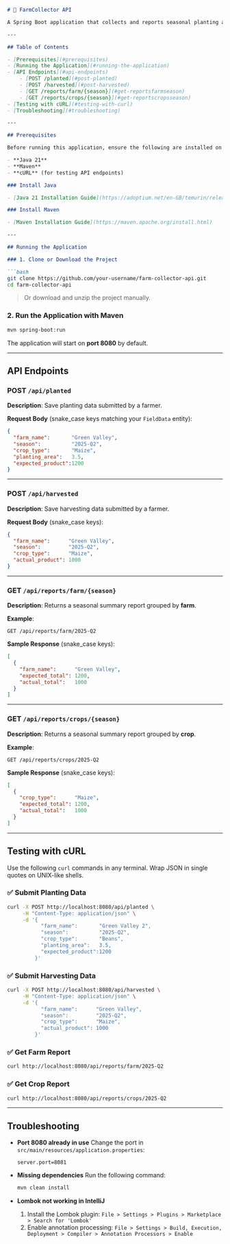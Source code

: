 ````markdown
# 🌾 FarmCollector API

A Spring Boot application that collects and reports seasonal planting and harvesting data from farms. The API allows you to submit planting and harvesting records and generate reports by farm and crop per season.

---

## Table of Contents

- [Prerequisites](#prerequisites)
- [Running the Application](#running-the-application)
- [API Endpoints](#api-endpoints)
    - [POST /planted](#post-planted)
    - [POST /harvested](#post-harvested)
    - [GET /reports/farm/{season}](#get-reportsfarmseason)
    - [GET /reports/crops/{season}](#get-reportscropsseason)
- [Testing with cURL](#testing-with-curl)
- [Troubleshooting](#troubleshooting)

---

## Prerequisites

Before running this application, ensure the following are installed on your machine:

- **Java 21**
- **Maven**
- **cURL** (for testing API endpoints)

### Install Java

- [Java 21 Installation Guide](https://adoptium.net/en-GB/temurin/releases/?version=21)

### Install Maven

- [Maven Installation Guide](https://maven.apache.org/install.html)

---

## Running the Application

### 1. Clone or Download the Project

```bash
git clone https://github.com/your-username/farm-collector-api.git
cd farm-collector-api
````

> Or download and unzip the project manually.

### 2. Run the Application with Maven

```bash
mvn spring-boot:run
```

The application will start on **port 8080** by default.

---

## API Endpoints

### POST `/api/planted`

**Description**: Save planting data submitted by a farmer.

**Request Body** (snake\_case keys matching your `FieldData` entity):

```json
{
  "farm_name":       "Green Valley",
  "season":          "2025-Q2",
  "crop_type":       "Maize",
  "planting_area":   3.5,
  "expected_product":1200
}
```

---

### POST `/api/harvested`

**Description**: Save harvesting data submitted by a farmer.

**Request Body** (snake\_case keys):

```json
{
  "farm_name":      "Green Valley",
  "season":         "2025-Q2",
  "crop_type":      "Maize",
  "actual_product": 1000
}
```

---

### GET `/api/reports/farm/{season}`

**Description**: Returns a seasonal summary report grouped by **farm**.

**Example**:

```http
GET /api/reports/farm/2025-Q2
```

**Sample Response** (snake\_case keys):

```json
[
  {
    "farm_name":      "Green Valley",
    "expected_total": 1200,
    "actual_total":   1000
  }
]
```

---

### GET `/api/reports/crops/{season}`

**Description**: Returns a seasonal summary report grouped by **crop**.

**Example**:

```http
GET /api/reports/crops/2025-Q2
```

**Sample Response** (snake\_case keys):

```json
[
  {
    "crop_type":      "Maize",
    "expected_total": 1200,
    "actual_total":   1000
  }
]
```

---

## Testing with cURL

Use the following `curl` commands in any terminal. Wrap JSON in single quotes on UNIX-like shells.

### ✅ Submit Planting Data

```bash
curl -X POST http://localhost:8080/api/planted \
     -H "Content-Type: application/json" \
     -d '{
           "farm_name":       "Green Valley 2",
           "season":          "2025-Q2",
           "crop_type":       "Beans",
           "planting_area":   3.5,
           "expected_product":1200
         }'
```

### ✅ Submit Harvesting Data

```bash
curl -X POST http://localhost:8080/api/harvested \
     -H "Content-Type: application/json" \
     -d '{
           "farm_name":      "Green Valley",
           "season":         "2025-Q2",
           "crop_type":      "Maize",
           "actual_product": 1000
         }'
```

### ✅ Get Farm Report

```bash
curl http://localhost:8080/api/reports/farm/2025-Q2
```

### ✅ Get Crop Report

```bash
curl http://localhost:8080/api/reports/crops/2025-Q2
```

---

## Troubleshooting

* **Port 8080 already in use**
  Change the port in `src/main/resources/application.properties`:

  ```properties
  server.port=8081
  ```

* **Missing dependencies**
  Run the following command:

  ```bash
  mvn clean install
  ```

* **Lombok not working in IntelliJ**

    1. Install the Lombok plugin:
       `File > Settings > Plugins > Marketplace > Search for 'Lombok'`
    2. Enable annotation processing:
       `File > Settings > Build, Execution, Deployment > Compiler > Annotation Processors > Enable`



